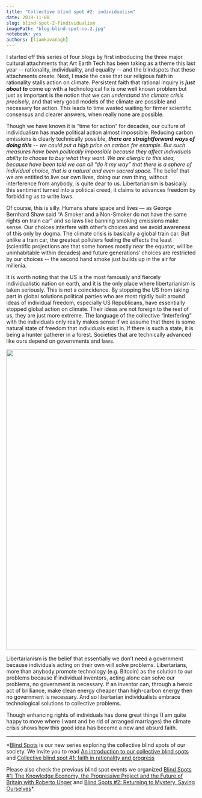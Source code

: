 ```yaml
---
title: "Collective blind spot #2: individualism"
date: 2019-11-08
slug: blind-spot-2-findividualism
imagePath: "blog-blind-spot-no.2.jpg"
notebook: yes
authors: [liamkavanagh]
---
```


I started off this series of four blogs by first introducing the three major cultural attachments that Art Earth Tech has been taking as a theme this last year -- rationality, individuality, and equality -- and the blindspots that these attachments create. Next, I made the case that our religious faith in rationality stalls action on climate. Persistent faith that rational inquiry is _**just about to**_ come up with a technological fix is one well known problem but just as important is the notion that we can _understand the climate crisis precisely_, and that very good models of the climate are possible and necessary for action. This leads to time wasted waiting for firmer scientific consensus and clearer answers, when really none are possible. 
 
Though we have known it is “time for action” for decades, our culture of individualism has made political action almost impossible. Reducing carbon emissions is clearly technically possible, _**there are straightforward ways of doing this**_ _-- we could put a high price on carbon for example. But such measures have been politically impossible because they affect individuals ability to choose to buy what they want. We are allergic to this idea, because have been told we can all “do it my way” that there is a sphere of individual choice, that is a natural and even sacred space._ The belief that we are entitled to live our own lives, doing our own thing, without interference from anybody, is quite dear to us. Libertarianism is basically this sentiment turned into a political creed, it claims to advances freedom by forbidding us to write laws.
 
Of course, this is silly. Humans share space and lives — as George Bernhard Shaw said “A Smoker and a Non-Smoker do not have the same rights on train car” and so laws like banning smoking emissions make sense. Our choices interfere with other’s choices and we avoid awareness of this only by dogma. The climate crisis is basically a global train car.  But unlike a train car, the greatest polluters feeling the effects the least (scientific projections are that some homes mostly near the equator, will be uninhabitable within decades) and future generations’ choices are restricted by our choices -- the second hand smoke just builds up in the air for millenia.
 
It is worth noting that the US is the most famously and fiercely individualistic nation on earth, and it is the only place where libertarianism is taken seriously. This is not a coincidence. By stopping the US from taking part in global solutions political parties who are most rigidly built around ideas of individual freedom, especially US Republicans, have essentially stopped global action on climate. Their ideas are not foreign to the rest of us, they are just more extreme. The language of the collective “interfering” with the individuals only really makes sense if we assume that there is some natural state of freedom that individuals exist in. If there is such a state, it is being a hunter gatherer in a forest. Societies that are technically advanced like ours depend on governments and laws.
 
<img src="/images/blog-blind-spot-no.2.jpg" width="800">

Libertarianism is the belief that essentially we don’t need a government because individuals acting on their own will solve problems. Libertarians, more than anybody promote technology (e.g. Bitcoin) as the solution to our problems because if individual inventors, acting alone can solve our problems, no government is necessary. If an inventor can, through a heroic act of brilliance, make clean energy cheaper than high-carbon energy then no government is necessary. And so libertarian individualists embrace technological solutions to collective problems. 
 
Though enhancing rights of individuals has done great things (I am quite happy to move where I want and be rid of arranged marriages) the climate crisis shows how this good idea has become a new and absurd faith. 

---

*[Blind Spots](https://artearthtech.com/institute/blind-spots/) is our new series exploring the collective
blind spots of our society. We invite you to read [An introduction to our collective blind spots](http://artearthtech.com/2019/10/25/introduction-to-our-collective-blind-spots/) and [Collective blind spot #1: faith in rationality and progress](https://artearthtech.com/2019/11/04/blind-spot-1-faith-in-rationality-and-progress/)  

Please also check the previous blind spot
events we organized [Blind Spots #1: The Knowledge Economy, the Progressive Project and the Future of Britain with Roberto Unger](https://artearthtech.com/2019/05/01/interview-roberto-unger/) and [Blind Spots #2: Returning to Mystery, Saving Ourselves](https://artearthtech.com/2019/04/17/blind-spots-2-returning-to-mystery/)*.


